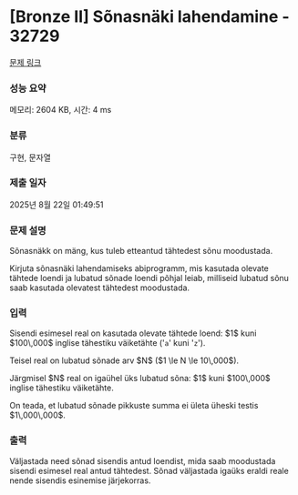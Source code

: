 # [Bronze II] Sõnasnäki lahendamine - 32729 

[문제 링크](https://www.acmicpc.net/problem/32729) 

### 성능 요약

메모리: 2604 KB, 시간: 4 ms

### 분류

구현, 문자열

### 제출 일자

2025년 8월 22일 01:49:51

### 문제 설명

<p>Sõnasnäkk on mäng, kus tuleb etteantud tähtedest sõnu moodustada.</p>

<p>Kirjuta sõnasnäki lahendamiseks abiprogramm, mis kasutada olevate tähtede loendi ja lubatud sõnade loendi põhjal leiab, milliseid lubatud sõnu saab kasutada olevatest tähtedest moodustada.</p>

### 입력 

 <p>Sisendi esimesel real on kasutada olevate tähtede loend: $1$ kuni $100\,000$ inglise tähestiku väiketähte ('<code>a</code>' kuni '<code>z</code>').</p>

<p>Teisel real on lubatud sõnade arv $N$ ($1 \le N \le 10\,000$).</p>

<p>Järgmisel $N$ real on igaühel üks lubatud sõna: $1$ kuni $100\,000$ inglise tähestiku väiketähte.</p>

<p>On teada, et lubatud sõnade pikkuste summa ei ületa üheski testis $1\,000\,000$.</p>

### 출력 

 <p>Väljastada need sõnad sisendis antud loendist, mida saab moodustada sisendi esimesel real antud tähtedest. Sõnad väljastada igaüks eraldi reale nende sisendis esinemise järjekorras.</p>

